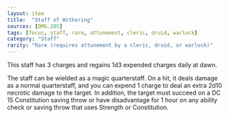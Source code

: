 ```yaml
---
layout: item
title:  "Staff of Withering"
sources: [DMG.205]
tags: [focus, staff, rare, attunement, cleric, druid, warlock]
category: "Staff"
rarity: "Rare (requires attunement by a cleric, druid, or warlock)"
---
```


This staff has 3 charges and regains 1d3 expended charges daily at dawn.

The staff can be wielded as a magic quarterstaff. On a hit, it deals damage as a normal quarterstaff, and you can expend 1 charge to deal an extra 2d10 necrotic damage to the target. In addition, the target must succeed on a DC 15 Constitution saving throw or have disadvantage for 1 hour on any ability check or saving throw that uses Strength or Constitution.